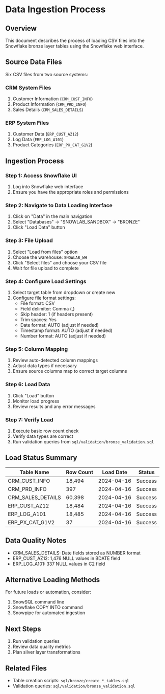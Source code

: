 # Data Ingestion Process

## Overview
This document describes the process of loading CSV files into the Snowflake bronze layer tables using the Snowflake web interface.

## Source Data Files
Six CSV files from two source systems:

### CRM System Files
1. Customer Information (`CRM_CUST_INFO`)
2. Product Information (`CRM_PRD_INFO`)
3. Sales Details (`CRM_SALES_DETAILS`)

### ERP System Files
1. Customer Data (`ERP_CUST_AZ12`)
2. Log Data (`ERP_LOG_A101`)
3. Product Categories (`ERP_PX_CAT_G1V2`)

## Ingestion Process

### Step 1: Access Snowflake UI
1. Log into Snowflake web interface
2. Ensure you have the appropriate roles and permissions

### Step 2: Navigate to Data Loading Interface
1. Click on "Data" in the main navigation
2. Select "Databases" → "SNOWLAB_SANDBOX" → "BRONZE"
3. Click "Load Data" button

### Step 3: File Upload
1. Select "Load from files" option
2. Choose the warehouse: `SNOWLAB_WH`
3. Click "Select files" and choose your CSV file
4. Wait for file upload to complete

### Step 4: Configure Load Settings
1. Select target table from dropdown or create new
2. Configure file format settings:
   - File format: CSV
   - Field delimiter: Comma (,)
   - Skip header: 1 (if headers present)
   - Trim spaces: Yes
   - Date format: AUTO (adjust if needed)
   - Timestamp format: AUTO (adjust if needed)
   - Number format: AUTO (adjust if needed)

### Step 5: Column Mapping
1. Review auto-detected column mappings
2. Adjust data types if necessary
3. Ensure source columns map to correct target columns

### Step 6: Load Data
1. Click "Load" button
2. Monitor load progress
3. Review results and any error messages

### Step 7: Verify Load
1. Execute basic row count check
2. Verify data types are correct
3. Run validation queries from `sql/validation/bronze_validation.sql`

## Load Status Summary

| Table Name | Row Count | Load Date | Status |
|------------|-----------|-----------|---------|
| CRM_CUST_INFO | 18,494 | 2024-04-16 | Success |
| CRM_PRD_INFO | 397 | 2024-04-16 | Success |
| CRM_SALES_DETAILS | 60,398 | 2024-04-16 | Success |
| ERP_CUST_AZ12 | 18,484 | 2024-04-16 | Success |
| ERP_LOG_A101 | 18,485 | 2024-04-16 | Success |
| ERP_PX_CAT_G1V2 | 37 | 2024-04-16 | Success |

## Data Quality Notes
- CRM_SALES_DETAILS: Date fields stored as NUMBER format
- ERP_CUST_AZ12: 1,476 NULL values in BDATE field
- ERP_LOG_A101: 337 NULL values in C2 field

## Alternative Loading Methods
For future loads or automation, consider:
1. SnowSQL command line
2. Snowflake COPY INTO command
3. Snowpipe for automated ingestion

## Next Steps
1. Run validation queries
2. Review data quality metrics
3. Plan silver layer transformations

## Related Files
- Table creation scripts: `sql/bronze/create_*_tables.sql`
- Validation queries: `sql/validation/bronze_validation.sql` 